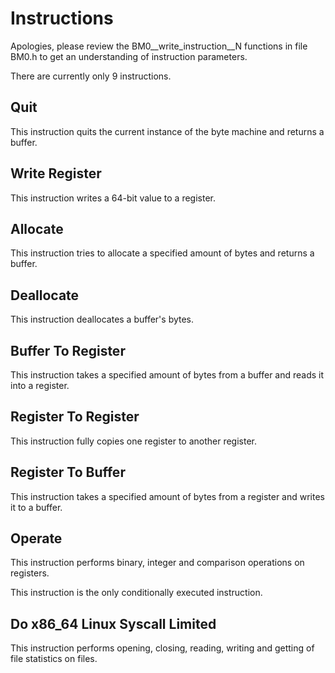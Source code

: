# Instructions

Apologies, please review the BM0__write_instruction__N functions in file BM0.h to get an understanding of instruction parameters.

There are currently only 9 instructions.

## Quit

This instruction quits the current instance of the byte machine and returns a buffer.

## Write Register

This instruction writes a 64-bit value to a register.

## Allocate

This instruction tries to allocate a specified amount of bytes and returns a buffer.

## Deallocate

This instruction deallocates a buffer's bytes.

## Buffer To Register

This instruction takes a specified amount of bytes from a buffer and reads it into a register.

## Register To Register

This instruction fully copies one register to another register.

## Register To Buffer

This instruction takes a specified amount of bytes from a register and writes it to a buffer.

## Operate

This instruction performs binary, integer and comparison operations on registers.

This instruction is the only conditionally executed instruction.

## Do x86_64 Linux Syscall Limited

This instruction performs opening, closing, reading, writing and getting of file statistics on files.
